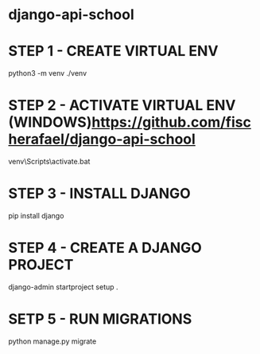 # django-api-school

# STEP 1 - CREATE VIRTUAL ENV

python3 -m venv ./venv

# STEP 2 - ACTIVATE VIRTUAL ENV (WINDOWS)https://github.com/fischerafael/django-api-school

venv\Scripts\activate.bat

# STEP 3 - INSTALL DJANGO

pip install django

# STEP 4 - CREATE A DJANGO PROJECT

django-admin startproject setup .

# SETP 5 - RUN MIGRATIONS

python manage.py migrate

